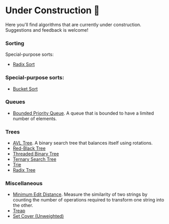 # Under Construction :construction:

Here you'll find algorithms that are currently under construction. Suggestions and feedback is welcome!

### Sorting

Special-purpose sorts:
 - [Radix Sort](Radix%20Sort/)

### Special-purpose sorts:

- [Bucket Sort](Bucket%20Sort/)

### Queues

- [Bounded Priority Queue](Bounded%20Priority%20Queue). A queue that is bounded to have a limited number of elements.

### Trees

- [AVL Tree](AVL%20Tree/). A binary search tree that balances itself using rotations.
- [Red-Black Tree](Red-Black%20Tree/)
- [Threaded Binary Tree](Threaded%20Binary%20Tree/)
- [Ternary Search Tree](Ternary%20Search%20Tree/)
- [Trie](Trie/)
- [Radix Tree](Radix%20Tree/)

### Miscellaneous

- [Minimum Edit Distance](Minimum%20Edit%20Distance/). Measure the similarity of two strings by counting the number of operations required to transform one string into the other.
- [Treap](Treap/)
- [Set Cover (Unweighted)](Set%20Cover%20(Unweighted)/)
